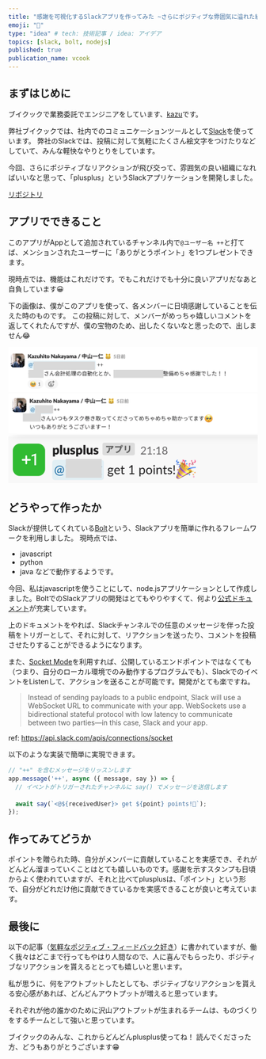 ```yaml
---
title: "感謝を可視化するSlackアプリを作ってみた ~さらにポジティブな雰囲気に溢れた組織へ~"
emoji: "💖"
type: "idea" # tech: 技術記事 / idea: アイデア
topics: [slack, bolt, nodejs]
published: true
publication_name: vcook
---
```


## まずはじめに
ブイクックで業務委託でエンジニアをしています、[kazu](https://github.com/kazuhitonakayama)です。

弊社ブイクックでは、社内でのコミュニケーションツールとして[Slack](https://slack.com/)を使っています。
弊社のSlackでは、投稿に対して気軽にたくさん絵文字をつけたりなどしていて、みんな軽快なやりとりをしています。

今回、さらにポジティブなリアクションが飛び交って、雰囲気の良い組織になればいいなと思って、「plusplus」というSlackアプリケーションを開発しました。

[リポジトリ](https://github.com/kazuhitonakayama/plusplus)


## アプリでできること
このアプリがAppとして追加されているチャンネル内で`@ユーザー名 ++`と打てば、メンションされたユーザーに「ありがとうポイント」を1つプレゼントできます。

現時点では、機能はこれだけです。でもこれだけでも十分に良いアプリだなあと自負しています😀

下の画像は、僕がこのアプリを使って、各メンバーに日頃感謝していることを伝えた時のものです。
この投稿に対して、メンバーがめっちゃ嬉しいコメントを返してくれたんですが、僕の宝物のため、出したくないなと思ったので、出しません😂

![kazuが感謝を伝えた様子1](/images/3799a44f81d9fb/from_kazu.png)
![kazuが感謝を伝えた様子2](/images/3799a44f81d9fb/from_kazu2.png)
![ポイントが贈られている様子](/images/3799a44f81d9fb/result.png)


## どうやって作ったか
Slackが提供してくれている[Bolt](https://api.slack.com/bolt)という、Slackアプリを簡単に作れるフレームワークを利用しました。
現時点では、
- javascript
- python
- java
などで動作するようです。

今回、私はjavascriptを使うことにして、node.jsアプリケーションとして作成しました。BoltでのSlackアプリの開発はとてもやりやすくて、何より[公式ドキュメント](https://api.slack.com/bolt)が充実しています。

上のドキュメントをやれば、Slackチャンネルでの任意のメッセージを伴った投稿をトリガーとして、それに対して、リアクションを送ったり、コメントを投稿させたりすることができるようになります。

また、[Socket Mode](https://api.slack.com/apis/connections/socket)を利用すれば、公開しているエンドポイントではなくても（つまり、自分のローカル環境でのみ動作するプログラムでも）、SlackでのイベントをListenして、アクションを送ることが可能です。開発がとても楽ですね。

> Instead of sending payloads to a public endpoint, Slack will use a WebSocket URL to communicate with your app. WebSockets use a bidirectional stateful protocol with low latency to communicate between two parties—in this case, Slack and your app.

ref: https://api.slack.com/apis/connections/socket

以下のような実装で簡単に実現できます。

```js
// "++" を含むメッセージをリッスンします
app.message('++', async ({ message, say }) => {
  // イベントがトリガーされたチャンネルに say() でメッセージを送信します

  await say(`<@${receivedUser}> get ${point} points!🎉`);
});
```

## 作ってみてどうか
ポイントを贈られた時、自分がメンバーに貢献していることを実感でき、それがどんどん溜まっていくことはとても嬉しいものです。感謝を示すスタンプも日頃からよく使われていますが、それと比べてplusplusは、「ポイント」という形で、自分がどれだけ他に貢献できているかを実感できることが良いと考えています。


## 最後に
以下の記事（[気軽なポジティブ・フィードバック好き](https://yoshiori.github.io/blog/2014/07/10/released-scorekeeper/)）に書かれていますが、働く我々はどこまで行ってもやはり人間なので、人に喜んでもらったり、ポジティブなリアクションを貰えるととっても嬉しいと思います。

私が思うに、何をアウトプットしたとしても、ポジティブなリアクションを貰える安心感があれば、どんどんアウトプットが増えると思っています。

それぞれが他の誰かのために沢山アウトプットが生まれるチームは、ものづくりをするチームとして強いと思っています。

ブイクックのみんな、これからどんどんplusplus使ってね！
読んでくださった方、どうもありがとうございます😁
